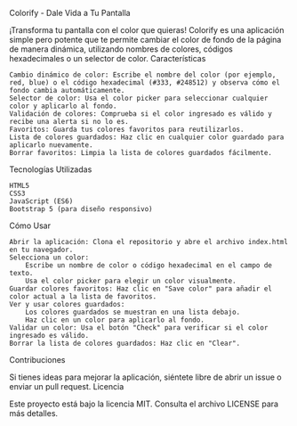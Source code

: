 Colorify - Dale Vida a Tu Pantalla

¡Transforma tu pantalla con el color que quieras! Colorify es una aplicación simple pero potente que te permite cambiar el color de fondo de la página de manera dinámica, utilizando nombres de colores, códigos hexadecimales o un selector de color.
Características

    Cambio dinámico de color: Escribe el nombre del color (por ejemplo, red, blue) o el código hexadecimal (#333, #248512) y observa cómo el fondo cambia automáticamente.
    Selector de color: Usa el color picker para seleccionar cualquier color y aplicarlo al fondo.
    Validación de colores: Comprueba si el color ingresado es válido y recibe una alerta si no lo es.
    Favoritos: Guarda tus colores favoritos para reutilizarlos.
    Lista de colores guardados: Haz clic en cualquier color guardado para aplicarlo nuevamente.
    Borrar favoritos: Limpia la lista de colores guardados fácilmente.

Tecnologías Utilizadas

    HTML5
    CSS3
    JavaScript (ES6)
    Bootstrap 5 (para diseño responsivo)

Cómo Usar

    Abrir la aplicación: Clona el repositorio y abre el archivo index.html en tu navegador.
    Selecciona un color:
        Escribe un nombre de color o código hexadecimal en el campo de texto.
        Usa el color picker para elegir un color visualmente.
    Guardar colores favoritos: Haz clic en "Save color" para añadir el color actual a la lista de favoritos.
    Ver y usar colores guardados:
        Los colores guardados se muestran en una lista debajo.
        Haz clic en un color para aplicarlo al fondo.
    Validar un color: Usa el botón "Check" para verificar si el color ingresado es válido.
    Borrar la lista de colores guardados: Haz clic en "Clear".

Contribuciones

Si tienes ideas para mejorar la aplicación, siéntete libre de abrir un issue o enviar un pull request.
Licencia

Este proyecto está bajo la licencia MIT. Consulta el archivo LICENSE para más detalles.    
